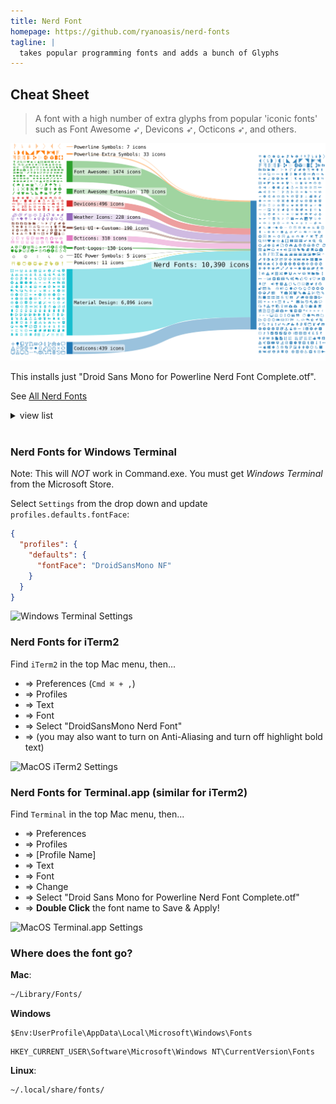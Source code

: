 ```yaml
---
title: Nerd Font
homepage: https://github.com/ryanoasis/nerd-fonts
tagline: |
  takes popular programming fonts and adds a bunch of Glyphs
---
```


## Cheat Sheet

> A font with a high number of extra glyphs from popular 'iconic fonts' such as
> Font Awesome ➶, Devicons ➶, Octicons ➶, and others.

![](https://github.com/ryanoasis/nerd-fonts/raw/master/images/sankey-glyphs-combined-diagram.svg)

This installs just "Droid Sans Mono for Powerline Nerd Font Complete.otf".

See [All Nerd Fonts](https://www.nerdfonts.com/font-downloads)

<details>
<summary>
view list
</summary>

- [3270 Nerd Font](https://github.com/ryanoasis/nerd-fonts/blob/master/patched-fonts/3270)
- [Agave](https://github.com/ryanoasis/nerd-fonts/blob/master/patched-fonts/Agave)
- [Anonymice Nerd Font](https://github.com/ryanoasis/nerd-fonts/blob/master/patched-fonts/AnonymousPro)
- [Arimo](https://github.com/ryanoasis/nerd-fonts/blob/master/patched-fonts/Arimo)
- [Aurulent Sans Mono Nerd Font](https://github.com/ryanoasis/nerd-fonts/blob/master/patched-fonts/AurulentSansMono)
- [BigBlueTerminal](https://github.com/ryanoasis/nerd-fonts/blob/master/patched-fonts/BigBlueTerminal)
- [Bitstream Vera Sans Mono Nerd Font](https://github.com/ryanoasis/nerd-fonts/blob/master/patched-fonts/BitstreamVeraSansMono)
- [Blex\*](https://github.com/ryanoasis/nerd-fonts/blob/master/patched-fonts/IBMPlexMono)
- [Caskaydia Cove Nerd Font\*](https://github.com/ryanoasis/nerd-fonts/blob/master/patched-fonts/CascadiaCode)
- [Code New Roman Nerd Font](https://github.com/ryanoasis/nerd-fonts/blob/master/patched-fonts/CodeNewRoman)
- [Cousine Nerd Font](https://github.com/ryanoasis/nerd-fonts/blob/master/patched-fonts/Cousine)
- [DaddyTimeMono](https://github.com/ryanoasis/nerd-fonts/blob/master/patched-fonts/DaddyTimeMono)
- [DejaVu Sans Mono Nerd Font](https://github.com/ryanoasis/nerd-fonts/blob/master/patched-fonts/DejaVuSansMono)
- [Droid Sans Mono Nerd Font](https://github.com/ryanoasis/nerd-fonts/blob/master/patched-fonts/DroidSansMono)
- [Fantasque Sans Nerd Font](https://github.com/ryanoasis/nerd-fonts/blob/master/patched-fonts/FantasqueSansMono)
- [Fira Code Nerd Font](https://github.com/ryanoasis/nerd-fonts/blob/master/patched-fonts/FiraCode)
- [Fira Mono Nerd Font](https://github.com/ryanoasis/nerd-fonts/blob/master/patched-fonts/FiraMono)
- [Go Mono Nerd Font](https://github.com/ryanoasis/nerd-fonts/blob/master/patched-fonts/Go-Mono)
- [Gohu Nerd Font](https://github.com/ryanoasis/nerd-fonts/blob/master/patched-fonts/Gohu)
- [Hack Nerd Font](https://github.com/ryanoasis/nerd-fonts/blob/master/patched-fonts/Hack)
- [Hasklug Nerd Font\*](https://github.com/ryanoasis/nerd-fonts/blob/master/patched-fonts/Hasklig)
- [Heavy Data Mono Nerd Font](https://github.com/ryanoasis/nerd-fonts/blob/master/patched-fonts/HeavyData)
- [Hermut Nerd Font](https://github.com/ryanoasis/nerd-fonts/blob/master/patched-fonts/Hermit)
- [iM-Writing\*](https://github.com/ryanoasis/nerd-fonts/blob/master/patched-fonts/iA-Writer)
- [Inconsolata Nerd Font](https://github.com/ryanoasis/nerd-fonts/blob/master/patched-fonts/Inconsolata)
- [Inconsolata Go Nerd Font](https://github.com/ryanoasis/nerd-fonts/blob/master/patched-fonts/InconsolataGo)
- [Inconsolata LGC Nerd Font](https://github.com/ryanoasis/nerd-fonts/blob/master/patched-fonts/InconsolataLGC)
- [Iosevka Nerd Font](https://github.com/ryanoasis/nerd-fonts/blob/master/patched-fonts/Iosevka)
- [JetBrains Mono](https://github.com/ryanoasis/nerd-fonts/blob/master/patched-fonts/JetBrainsMono)
- [Lekton Nerd Font](https://github.com/ryanoasis/nerd-fonts/blob/master/patched-fonts/Lekton)
- [Literation Mono Nerd Font\*](https://github.com/ryanoasis/nerd-fonts/blob/master/patched-fonts/LiberationMono)
- [Meslo Nerd Font](https://github.com/ryanoasis/nerd-fonts/blob/master/patched-fonts/Meslo)
- [Monofur Nerd Font](https://github.com/ryanoasis/nerd-fonts/blob/master/patched-fonts/Monofur)
- [Monoid Nerd Font](https://github.com/ryanoasis/nerd-fonts/blob/master/patched-fonts/Monoid)
- [Mononoki Nerd Font](https://github.com/ryanoasis/nerd-fonts/blob/master/patched-fonts/Mononoki)
- [M+ (MPlus) Nerd Font](https://github.com/ryanoasis/nerd-fonts/blob/master/patched-fonts/MPlus)
- [Noto](https://github.com/ryanoasis/nerd-fonts/blob/master/patched-fonts/Noto)
- [OpenDyslexic](https://github.com/ryanoasis/nerd-fonts/blob/master/patched-fonts/OpenDyslexic)
- [Overpass](https://github.com/ryanoasis/nerd-fonts/blob/master/patched-fonts/Overpass)
- [ProFont (Windows tweaked) Nerd Font](https://github.com/ryanoasis/nerd-fonts/blob/master/patched-fonts/ProFont)
- [ProFont (x11) Nerd Font](https://github.com/ryanoasis/nerd-fonts/blob/master/patched-fonts/ProFont)
- [ProggyClean Nerd Font](https://github.com/ryanoasis/nerd-fonts/blob/master/patched-fonts/ProggyClean)
- [Roboto Mono](https://github.com/ryanoasis/nerd-fonts/blob/master/patched-fonts/RobotoMono)
- [Sauce Code Nerd Font](https://github.com/ryanoasis/nerd-fonts/blob/master/patched-fonts/SourceCodePro)
- [Shure Tech Mono Nerd Font\*](https://github.com/ryanoasis/nerd-fonts/blob/master/patched-fonts/ShareTechMono)
- [Space Mono Nerd Font](https://github.com/ryanoasis/nerd-fonts/blob/master/patched-fonts/SpaceMono)
- [Terminess Nerd Font\*](https://github.com/ryanoasis/nerd-fonts/blob/master/patched-fonts/Terminus)
- [Tinos](https://github.com/ryanoasis/nerd-fonts/blob/master/patched-fonts/Tinos)
- [Ubuntu Nerd Font](https://github.com/ryanoasis/nerd-fonts/blob/master/patched-fonts/Ubuntu)
- [Ubuntu Mono Nerd Font](https://github.com/ryanoasis/nerd-fonts/blob/master/patched-fonts/UbuntuMono)
- [Victor Mono](https://github.com/ryanoasis/nerd-fonts/blob/master/patched-fonts/VictorMono)

<!--
// https://github.com/ryanoasis/nerd-fonts
var list = [];
$$('table tr td:first-child').forEach(function (el) {
  list.push('[' + el.innerText + '](' + el.querySelector('[href]').href + ')')
});
console.log(list.join('\n  -'));
-->

</details>

<br/>

### Nerd Fonts for Windows Terminal

Note: This will _NOT_ work in Command.exe. You must get _Windows Terminal_ from
the Microsoft Store.

Select `Settings` from the drop down and update `profiles.defaults.fontFace`:

```json
{
  "profiles": {
    "defaults": {
      "fontFace": "DroidSansMono NF"
    }
  }
}
```

![Windows Terminal Settings](https://i.imgur.com/4RgK6s9.png 'lsd using The Nerd Font in Windows Terminal')

### Nerd Fonts for iTerm2

Find `iTerm2` in the top Mac menu, then...

- => Preferences (`Cmd ⌘ + ,`)
- => Profiles
- => Text
- => Font
- => Select "DroidSansMono Nerd Font"
- => (you may also want to turn on Anti-Aliasing and turn off highlight bold
  text)

![MacOS iTerm2 Settings](https://i.imgur.com/OUSOEIA.png 'how to select The Nerd Font in Terminal.app')

### Nerd Fonts for Terminal.app (similar for iTerm2)

Find `Terminal` in the top Mac menu, then...

- => Preferences
- => Profiles
- => [Profile Name]
- => Text
- => Font
- => Change
- => Select "Droid Sans Mono for Powerline Nerd Font Complete.otf"
- => **Double Click** the font name to Save & Apply!

![MacOS Terminal.app Settings](https://i.imgur.com/zNrfJBa.png 'how to select The Nerd Font in Terminal.app')

### Where does the font go?

**Mac**:

```bash
~/Library/Fonts/
```

**Windows**

```pwsh
$Env:UserProfile\AppData\Local\Microsoft\Windows\Fonts
```

```reg
HKEY_CURRENT_USER\Software\Microsoft\Windows NT\CurrentVersion\Fonts
```

**Linux**:

```bash
~/.local/share/fonts/
```
